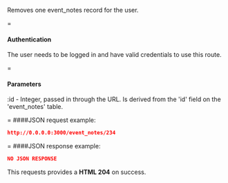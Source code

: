 <!-- --- title: DELETE /event_notes/:id -->

Removes one event_notes record for the user.

=
#### Authentication

The user needs to be logged in and have valid credentials to use this route.

=
#### Parameters

:id - Integer, passed in through the URL. Is derived from the 'id' field on the 'event_notes' table.

=
####JSON request example:
```json
http://0.0.0.0:3000/event_notes/234
```

=
####JSON response example:

```json
NO JSON RESPONSE
```

This requests provides a <strong>HTML 204</strong> on success.